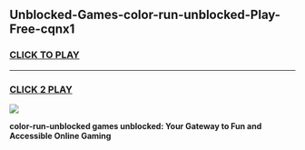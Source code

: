 
## Unblocked-Games-color-run-unblocked-Play-Free-cqnx1
<h3>
<a href="https://premium76.site?title=color-run-unblocked&ref=21A">CLICK TO PLAY</a></h3>
<hr>

<h3>
<a href="https://premium76.site?title=color-run-unblocked&ref=21A">CLICK 2 PLAY</a>
  
</h3>

<a href="https://premium76.site?title=color-run-unblocked&ref=21A"><img src="https://clearcache.store/games.png"></a>


**color-run-unblocked games unblocked: Your Gateway to Fun and Accessible Online Gaming**
